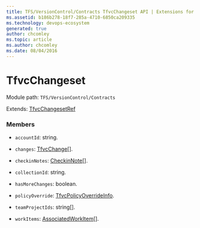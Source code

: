 ```yaml
---
title: TFS/VersionControl/Contracts TfvcChangeset API | Extensions for Azure DevOps Services
ms.assetid: b186b278-18f7-285a-4710-6850ca209335
ms.technology: devops-ecosystem
generated: true
author: chcomley
ms.topic: article
ms.author: chcomley
ms.date: 08/04/2016
---
```


# TfvcChangeset

Module path: `TFS/VersionControl/Contracts`

Extends: [TfvcChangesetRef](../../../TFS/VersionControl/Contracts/TfvcChangesetRef.md)

### Members

- `accountId`: string.

- `changes`: [TfvcChange](../../../TFS/VersionControl/Contracts/TfvcChange.md)[].

- `checkinNotes`: [CheckinNote](../../../TFS/VersionControl/Contracts/CheckinNote.md)[].

- `collectionId`: string.

- `hasMoreChanges`: boolean.

- `policyOverride`: [TfvcPolicyOverrideInfo](../../../TFS/VersionControl/Contracts/TfvcPolicyOverrideInfo.md).

- `teamProjectIds`: string[].

- `workItems`: [AssociatedWorkItem](../../../TFS/VersionControl/Contracts/AssociatedWorkItem.md)[].
